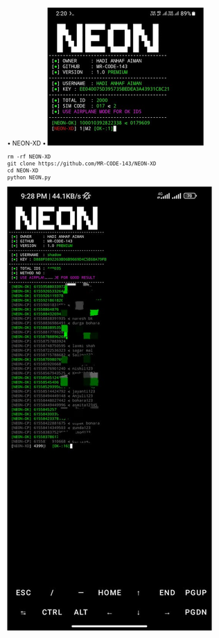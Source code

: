 • NEON-XD •
<img src="https://raw.githubusercontent.com/MR-CODE-143/NEON-XD/main/1000001334.jpg">
```
rm -rf NEON-XD
git clone https://github.com/MR-CODE-143/NEON-XD
cd NEON-XD
python NEON.py
```
<img src="https://raw.githubusercontent.com/MR-CODE-143/NEON-XD/main/IMG-20240509-WA0015.jpg">
